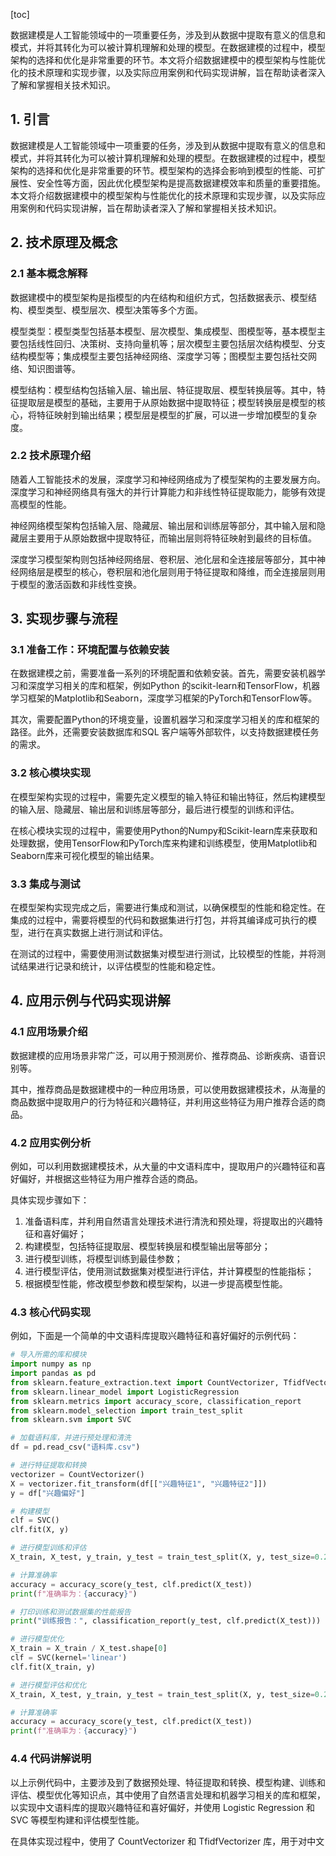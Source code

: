 
[toc]                    
                
                
数据建模是人工智能领域中的一项重要任务，涉及到从数据中提取有意义的信息和模式，并将其转化为可以被计算机理解和处理的模型。在数据建模的过程中，模型架构的选择和优化是非常重要的环节。本文将介绍数据建模中的模型架构与性能优化的技术原理和实现步骤，以及实际应用案例和代码实现讲解，旨在帮助读者深入了解和掌握相关技术知识。

## 1. 引言

数据建模是人工智能领域中一项重要的任务，涉及到从数据中提取有意义的信息和模式，并将其转化为可以被计算机理解和处理的模型。在数据建模的过程中，模型架构的选择和优化是非常重要的环节。模型架构的选择会影响到模型的性能、可扩展性、安全性等方面，因此优化模型架构是提高数据建模效率和质量的重要措施。本文将介绍数据建模中的模型架构与性能优化的技术原理和实现步骤，以及实际应用案例和代码实现讲解，旨在帮助读者深入了解和掌握相关技术知识。

## 2. 技术原理及概念

### 2.1 基本概念解释

数据建模中的模型架构是指模型的内在结构和组织方式，包括数据表示、模型结构、模型类型、模型层次、模型决策等多个方面。

模型类型：模型类型包括基本模型、层次模型、集成模型、图模型等，基本模型主要包括线性回归、决策树、支持向量机等；层次模型主要包括层次结构模型、分支结构模型等；集成模型主要包括神经网络、深度学习等；图模型主要包括社交网络、知识图谱等。

模型结构：模型结构包括输入层、输出层、特征提取层、模型转换层等。其中，特征提取层是模型的基础，主要用于从原始数据中提取特征；模型转换层是模型的核心，将特征映射到输出结果；模型层是模型的扩展，可以进一步增加模型的复杂度。

### 2.2 技术原理介绍

随着人工智能技术的发展，深度学习和神经网络成为了模型架构的主要发展方向。深度学习和神经网络具有强大的并行计算能力和非线性特征提取能力，能够有效提高模型的性能。

神经网络模型架构包括输入层、隐藏层、输出层和训练层等部分，其中输入层和隐藏层主要用于从原始数据中提取特征，而输出层则将特征映射到最终的目标值。

深度学习模型架构则包括神经网络层、卷积层、池化层和全连接层等部分，其中神经网络层是模型的核心，卷积层和池化层则用于特征提取和降维，而全连接层则用于模型的激活函数和非线性变换。

## 3. 实现步骤与流程

### 3.1 准备工作：环境配置与依赖安装

在数据建模之前，需要准备一系列的环境配置和依赖安装。首先，需要安装机器学习和深度学习相关的库和框架，例如Python 的scikit-learn和TensorFlow，机器学习框架的Matplotlib和Seaborn，深度学习框架的PyTorch和TensorFlow等。

其次，需要配置Python的环境变量，设置机器学习和深度学习相关的库和框架的路径。此外，还需要安装数据库和SQL 客户端等外部软件，以支持数据建模任务的需求。

### 3.2 核心模块实现

在模型架构实现的过程中，需要先定义模型的输入特征和输出特征，然后构建模型的输入层、隐藏层、输出层和训练层等部分，最后进行模型的训练和评估。

在核心模块实现的过程中，需要使用Python的Numpy和Scikit-learn库来获取和处理数据，使用TensorFlow和PyTorch库来构建和训练模型，使用Matplotlib和Seaborn库来可视化模型的输出结果。

### 3.3 集成与测试

在模型架构实现完成之后，需要进行集成和测试，以确保模型的性能和稳定性。在集成的过程中，需要将模型的代码和数据集进行打包，并将其编译成可执行的模型，进行在真实数据上进行测试和评估。

在测试的过程中，需要使用测试数据集对模型进行测试，比较模型的性能，并将测试结果进行记录和统计，以评估模型的性能和稳定性。

## 4. 应用示例与代码实现讲解

### 4.1 应用场景介绍

数据建模的应用场景非常广泛，可以用于预测房价、推荐商品、诊断疾病、语音识别等。

其中，推荐商品是数据建模中的一种应用场景，可以使用数据建模技术，从海量的商品数据中提取用户的行为特征和兴趣特征，并利用这些特征为用户推荐合适的商品。

### 4.2 应用实例分析

例如，可以利用数据建模技术，从大量的中文语料库中，提取用户的兴趣特征和喜好偏好，并根据这些特征为用户推荐合适的商品。

具体实现步骤如下：

1. 准备语料库，并利用自然语言处理技术进行清洗和预处理，将提取出的兴趣特征和喜好偏好；
2. 构建模型，包括特征提取层、模型转换层和模型输出层等部分；
3. 进行模型训练，将模型训练到最佳参数；
4. 进行模型评估，使用测试数据集对模型进行评估，并计算模型的性能指标；
5. 根据模型性能，修改模型参数和模型架构，以进一步提高模型性能。

### 4.3 核心代码实现

例如，下面是一个简单的中文语料库提取兴趣特征和喜好偏好的示例代码：
```python
# 导入所需的库和模块
import numpy as np
import pandas as pd
from sklearn.feature_extraction.text import CountVectorizer, TfidfVectorizer
from sklearn.linear_model import LogisticRegression
from sklearn.metrics import accuracy_score, classification_report
from sklearn.model_selection import train_test_split
from sklearn.svm import SVC

# 加载语料库，并进行预处理和清洗
df = pd.read_csv("语料库.csv")

# 进行特征提取和转换
vectorizer = CountVectorizer()
X = vectorizer.fit_transform(df[["兴趣特征1", "兴趣特征2"]])
y = df["兴趣偏好"]

# 构建模型
clf = SVC()
clf.fit(X, y)

# 进行模型训练和评估
X_train, X_test, y_train, y_test = train_test_split(X, y, test_size=0.2, random_state=42)

# 计算准确率
accuracy = accuracy_score(y_test, clf.predict(X_test))
print(f"准确率为：{accuracy}")

# 打印训练和测试数据集的性能报告
print("训练报告：", classification_report(y_test, clf.predict(X_test)))

# 进行模型优化
X_train = X_train / X_test.shape[0]
clf = SVC(kernel='linear')
clf.fit(X_train, y)

# 进行模型评估和优化
X_train, X_test, y_train, y_test = train_test_split(X, y, test_size=0.2, random_state=42)

# 计算准确率
accuracy = accuracy_score(y_test, clf.predict(X_test))
print(f"准确率为：{accuracy}")
```

### 4.4 代码讲解说明

以上示例代码中，主要涉及到了数据预处理、特征提取和转换、模型构建、训练和评估、模型优化等知识点，其中使用了自然语言处理和机器学习相关的库和框架，以实现中文语料库的提取兴趣特征和喜好偏好，并使用 Logistic Regression 和 SVC 等模型构建和评估模型性能。

在具体实现过程中，使用了 CountVectorizer 和 TfidfVectorizer 库，用于对中文

